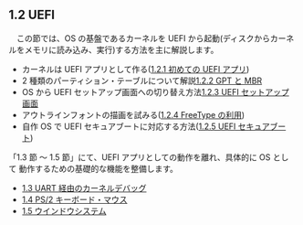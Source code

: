 
## 1.2 UEFI

　この節では、OS の基盤であるカーネルを UEFI から起動(ディスクからカーネルをメモリに読み込み、実行)する方法を主に解説します。

* カーネルは UEFI アプリとして作る([1.2.1 初めての UEFI アプリ](chapter-1/2-1_UEFI_Start.md))
* 2 種類のパーティション・テーブルについて解説[1.2.2 GPT と MBR](chapter-1/2-2_UEFI_MBR.md)
* OS から UEFI セットアップ画面への切り替え方法[1.2.3 UEFI セットアップ画面](chapter-1/2-3_UEFI_SetupScreen.md)
* アウトラインフォントの描画を試みる([1.2.4 FreeType の利用](chapter-1/2-4_UEFI_FreeType_MSVC.md))
* 自作 OS で UEFI セキュアブートに対応する方法([1.2.5 UEFI セキュアブート](chapter-1/2-5_UEFI_SecureBoot.md))

「1.3 節 ～ 1.5 節」にて、UEFI アプリとしての動作を離れ、具体的に OS として
動作するための基礎的な機能を整備します。

* [1.3 UART 経由のカーネルデバッグ](chapter-1/3_Debug.md)
* [1.4 PS/2 キーボード・マウス](chapter-1/4_PS2.md)
* [1.5 ウインドウシステム](chapter-1/5_Window_System.md)

